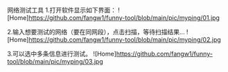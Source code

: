 网络测试工具
1.打开软件显示如下界面：
![Home]https://github.com/fangw1/funny-tool/blob/main/pic/myping/01.jpg

2.输入想要测试的网络（要在同网段），点击扫描，等待扫描结果...
![Home]https://github.com/fangw1/funny-tool/blob/main/pic/myping/02.jpg

3.可以选中多条信息进行测试。
![Home]https://github.com/fangw1/funny-tool/blob/main/pic/myping/03.jpg
